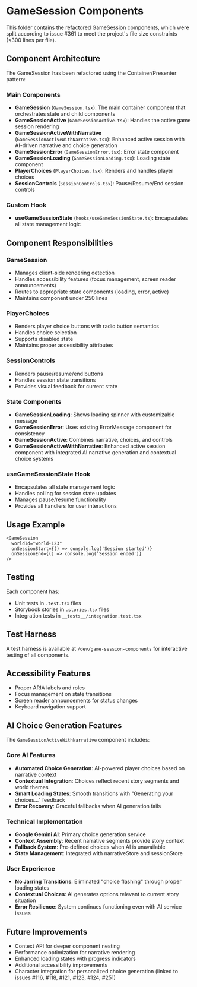 # GameSession Components

This folder contains the refactored GameSession components, which were split according to issue #361 to meet the project's file size constraints (<300 lines per file).

## Component Architecture

The GameSession has been refactored using the Container/Presenter pattern:

### Main Components

- **GameSession** (`GameSession.tsx`): The main container component that orchestrates state and child components
- **GameSessionActive** (`GameSessionActive.tsx`): Handles the active game session rendering
- **GameSessionActiveWithNarrative** (`GameSessionActiveWithNarrative.tsx`): Enhanced active session with AI-driven narrative and choice generation
- **GameSessionError** (`GameSessionError.tsx`): Error state component
- **GameSessionLoading** (`GameSessionLoading.tsx`): Loading state component
- **PlayerChoices** (`PlayerChoices.tsx`): Renders and handles player choices
- **SessionControls** (`SessionControls.tsx`): Pause/Resume/End session controls

### Custom Hook

- **useGameSessionState** (`hooks/useGameSessionState.ts`): Encapsulates all state management logic

## Component Responsibilities

### GameSession
- Manages client-side rendering detection
- Handles accessibility features (focus management, screen reader announcements)
- Routes to appropriate state components (loading, error, active)
- Maintains component under 250 lines

### PlayerChoices
- Renders player choice buttons with radio button semantics
- Handles choice selection
- Supports disabled state
- Maintains proper accessibility attributes

### SessionControls
- Renders pause/resume/end buttons
- Handles session state transitions
- Provides visual feedback for current state

### State Components
- **GameSessionLoading**: Shows loading spinner with customizable message
- **GameSessionError**: Uses existing ErrorMessage component for consistency
- **GameSessionActive**: Combines narrative, choices, and controls
- **GameSessionActiveWithNarrative**: Enhanced active session component with integrated AI narrative generation and contextual choice systems

### useGameSessionState Hook
- Encapsulates all state management logic
- Handles polling for session state updates
- Manages pause/resume functionality
- Provides all handlers for user interactions

## Usage Example

```tsx
<GameSession 
  worldId="world-123"
  onSessionStart={() => console.log('Session started')}
  onSessionEnd={() => console.log('Session ended')}
/>
```

## Testing

Each component has:
- Unit tests in `.test.tsx` files
- Storybook stories in `.stories.tsx` files
- Integration tests in `__tests__/integration.test.tsx`

## Test Harness

A test harness is available at `/dev/game-session-components` for interactive testing of all components.

## Accessibility Features

- Proper ARIA labels and roles
- Focus management on state transitions
- Screen reader announcements for status changes
- Keyboard navigation support

## AI Choice Generation Features

The `GameSessionActiveWithNarrative` component includes:

### Core AI Features
- **Automated Choice Generation**: AI-powered player choices based on narrative context
- **Contextual Integration**: Choices reflect recent story segments and world themes
- **Smart Loading States**: Smooth transitions with "Generating your choices..." feedback
- **Error Recovery**: Graceful fallbacks when AI generation fails

### Technical Implementation
- **Google Gemini AI**: Primary choice generation service
- **Context Assembly**: Recent narrative segments provide story context
- **Fallback System**: Pre-defined choices when AI is unavailable
- **State Management**: Integrated with narrativeStore and sessionStore

### User Experience
- **No Jarring Transitions**: Eliminated "choice flashing" through proper loading states
- **Contextual Choices**: AI generates options relevant to current story situation
- **Error Resilience**: System continues functioning even with AI service issues

## Future Improvements

- Context API for deeper component nesting
- Performance optimization for narrative rendering
- Enhanced loading states with progress indicators
- Additional accessibility improvements
- Character integration for personalized choice generation (linked to issues #116, #118, #121, #123, #124, #251)